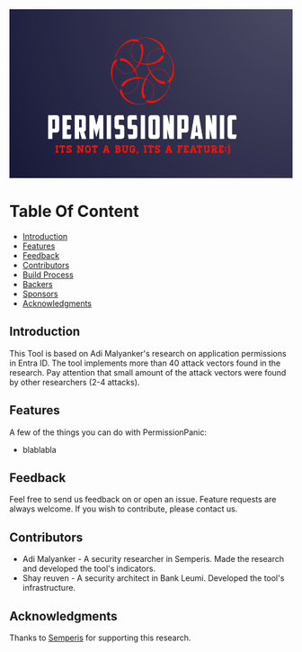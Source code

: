 
<img src="1.png" width="800" height="300">
<!-- START doctoc generated TOC please keep comment here to allow auto update -->
<!-- DON'T EDIT THIS SECTION, INSTEAD RE-RUN doctoc TO UPDATE -->

# Table Of Content

- [Introduction](#introduction)
- [Features](#features)
- [Feedback](#feedback)
- [Contributors](#contributors)
- [Build Process](#build-process)
- [Backers](#backers-)
- [Sponsors](#sponsors-)
- [Acknowledgments](#acknowledgments)

<!-- END doctoc generated TOC please keep comment here to allow auto update -->

## Introduction


This Tool is based on Adi Malyanker's research on application permissions in Entra ID. The tool implements more than 40 attack vectors found in the research. Pay attention that small amount of the attack vectors were found by other researchers (2-4 attacks). 

## Features

A few of the things you can do with PermissionPanic:

* blablabla



## Feedback

Feel free to send us feedback on <some contact way> or open an issue. Feature requests are always welcome. If you wish to contribute, please contact us.

## Contributors

* Adi Malyanker - A security researcher in Semperis. Made the research and developed the tool's indicators.
* Shay reuven - A security architect in Bank Leumi. Developed the tool's infrastructure.

## Acknowledgments

Thanks to [Semperis](https://www.semperis.com/) for supporting this research.

